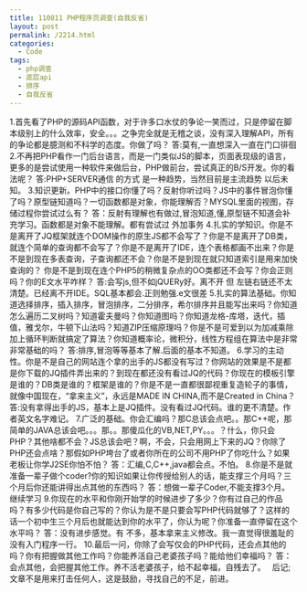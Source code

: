 ```yaml
---
title: 110811 PHP程序员调查(自我反省)
layout: post
permalink: /2214.html
categories:
  - Code
tags:
  - php调查
  - 底层api
  - 排序
  - 自我反省
---
```

1.首先看了PHP的源码API函数，对于许多口水仗的争论一笑而过，只是停留在脚本级别上的什么效率，安全。。。之争完全就是无稽之谈，没有深入理解API，所有的争论都是臆测和不科学的态度。你做了吗？ 答:莫有,一直想深入一直在门口徘徊 2.不再把PHP看作一门后台语言，而是一门类似JS的脚本，页面表现级的语言，更多的是尝试使用一种软件来做后台，PHP做前台，尝试真正的B/S开发。你的看法呢？ 答:PHP+SERVER通信 的方式 是一种趋势，当然目前是主流趋势 以后未知。 3.知识更新。PHP中的接口你懂了吗？反射你听过吗？JS中的事件冒泡你懂了吗？原型链知道吗？一切函数都是对象，你能理解否？MYSQL里面的视图，存储过程你尝试过么有？ 答：反射有理解也有做过,冒泡知道,懂,原型链不知道会补充学习。函数都是对象不能理解。都有尝试过 外加事务 4.扎实的学知识。你是不是离开了JQ框架就连个DOM操作的原生JS都不会写了？你是不是离开了DB类，就连个简单的查询都不会写了？你是不是离开了IDE，连个表格都画不出来？你是不是到现在多表查询，子查询都还不会？你是不是到现在就只知道索引是用来加快查询的？ 你是不是到现在连个PHP5的稍微复杂点的OO类都还不会写？你会正则吗？你的E文水平咋样？ 答:会写js,但不如jQUERy好。离不开 但 左链右链还不太清楚。已经离不开IDE。SQL基本都会.正则勉强.e文很差 5.扎实的算法基础。你知道选择排序，插入排序，冒泡排序，二分排序，希尔排序并且能写出来吗？你知道怎么遍历二叉树吗？知道霍夫曼吗？你知道图吗？你知道龙格-库塔，迭代，插值，雅戈尔，牛顿下山法吗？知道ZIP压缩原理吗？你是不是可爱到以为加减乘除加上循环判断就搞定了算法？你知道概率论，微积分，线性方程组在算法中是非常非常基础的吗？ 答:排序,冒泡等等基本了解.后面的基本不知道。 6.学习的主动性。你是不是自己的网站连个拿的出手的JS都没有写过？你网站的效果是不是都是你下载的JQ插件弄出来的？到现在都还没有看过JQ的代码？你现在的模板引擎是谁的？DB类是谁的？框架是谁的？你是不是一直都很鄙视重复造轮子的事情，就像中国现在，“拿来主义”，永远是MADE IN CHINA,而不是Created in China？ 答:没有拿得出手的JS，基本上是JQ插件。没有看过JQ代码。谁的更不清楚。作者英文名字难记。 7.广泛的基础。你会汇编吗？那C总该会点吧。。那C++呢，那简单的JAVA总该会吧。。。那。。那傻瓜化的VB,NET,PY。。。？什么，你只会PHP？其他啥都不会？JS总该会吧？啊，不会，只会用网上下来的JQ？你除了PHP还会点啥？那假如PHP垮台了或者你所在的公司不用PHP了你吃什么？如果老板让你学J2SE你怕不怕？ 答：汇编,C,C++,java都会点。不怕。 8.你是不是就准备一辈子做个coder?你的知识如果让你传授给别人的话，能支撑三个月吗？三个月后你还能讲得出点其他的东西吗？ 答：想做一辈子Coder,不能支撑3个月。继续学习 9.你现在的水平和你刚开始学的时候进步了多少？你有过自己的作品吗？有多少代码是你自己写的？你认为是不是只要会写PHP代码就够了？这样的话一个初中生三个月后也就能达到你的水平了，你认为呢？你准备一直停留在这个水平吗？ 答：没有进步感觉。有 不多，基本拿来主义修改。我一直觉得很羞耻的没有入门程序一行。 10.最后一问，你除了会写仅会的PHP代码，还会点其他的吗？你有把握做其他工作吗？你能养活自己老婆孩子吗？能给他们幸福吗？ 答：会点其他，会把握其他工作。养不活老婆孩子，给不起幸福，自残去了。 &nbsp; 后记; 文章不是用来打击任何人，这是鼓励，寻找自己的不足，前进。